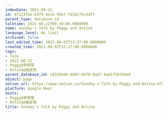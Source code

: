 ```yaml
---
indexDate: 2021-08-22
id: 67223fbe-b3f9-4ecb-99e7-f436275c4df7
parent_type: database_id
talktime: 2021-08-22T09:30:00.0000000
name: Sunday's Talk by Peggy and Antina
language_level: No limit
archived: false
last_edited_time: 2021-08-02T12:27:00.0000000
created_time: 2021-08-02T12:27:00.0000000
tags:
- Talk
- 2021-08-22
- Peggy@李明霈
- Antina@張庭瑄
parent_database_id: e9339446-880f-4ef0-8ad7-8ad1f507dded
object: page
notion_url: https://www.notion.so/Sunday-s-Talk-by-Peggy-and-Antina-67223fbeb3f94ecb99e7f436275c4df7
platform: Google Meet
hosts:
- Peggy@李明霈
- Antina@張庭瑄
title: Sunday's Talk by Peggy and Antina
---
```







